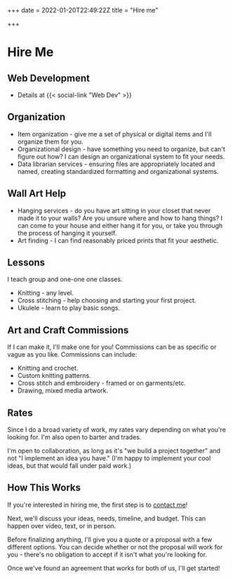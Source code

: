 +++
date = 2022-01-20T22:49:22Z
title = "Hire me"

+++
# Hire Me

## Web Development

* Details at {{< social-link "Web Dev" >}}

## Organization

* Item organization - give me a set of physical or digital items and I'll organize them for you.
* Organizational design - have something you need to organize, but can't figure out how? I can design an organizational system to fit your needs.
* Data librarian services - ensuring files are appropriately located and named, creating standardized formatting and organizational systems.

## Wall Art Help

* Hanging services - do you have art sitting in your closet that never made it to your walls? Are you unsure where and how to hang things? I can come to your house and either hang it for you, or take you through the process of hanging it yourself.
* Art finding - I can find reasonably priced prints that fit your aesthetic.

## Lessons

I teach group and one-one one classes.

* Knitting - any level.
* Cross stitching - help choosing and starting your first project.
* Ukulele - learn to play basic songs.

## Art and Craft Commissions

If I can make it, I'll make one for you! Commissions can be as specific or vague as you like. Commissions can include:

* Knitting and crochet.
* Custom knitting patterns.
* Cross stitch and embroidery - framed or on garments/etc.
* Drawing, mixed media artwork.

## Rates

Since I do a broad variety of work, my rates vary depending on what you're looking for. I'm also open to barter and trades.

I'm open to collaboration, as long as it's "we build a project together" and not "I implement an idea you have." (I'm happy to implement your cool ideas, but that would fall under paid work.)

## How This Works

If you're interested in hiring me, the first step is to [contact me](/contact/ "Contact Me")!

Next, we'll discuss your ideas, needs, timeline, and budget. This can happen over video, text, or in person.

Before finalizing anything, I'll give you a quote or a proposal with a few different options. You can decide whether or not the proposal will work for you - there's no obligation to accept if it isn't what you're looking for.

Once we've found an agreement that works for both of us, I'll get started!